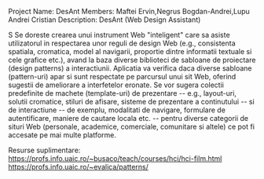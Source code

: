Project Name: DesAnt
Members: Maftei Ervin,Negrus Bogdan-Andrei,Lupu Andrei Cristian
Description:
DesAnt (Web Design Assistant)

S
Se doreste crearea unui instrument Web "inteligent" care sa asiste utilizatorul in respectarea unor reguli de design Web (e.g., consistenta spatiala, cromatica, model al navigarii, proportie dintre informatii textuale si cele grafice etc.), avand la baza diverse biblioteci de sabloane de proiectare (design patterns) a interactiunii. Aplicatia va verifica daca diverse sabloane (pattern-uri) apar si sunt respectate pe parcursul unui sit Web, oferind sugestii de ameliorare a interfetelor eronate. Se vor sugera colectii predefinite de machete (template-uri) de prezentare -- e.g., layout-uri, solutii cromatice, stiluri de afisare, sisteme de prezentare a continutului -- si de interactiune -- de exemplu, modalitati de navigare, formulare de autentificare, maniere de cautare locala etc. -- pentru diverse categorii de situri Web (personale, academice, comerciale, comunitare si altele) ce pot fi accesate pe mai multe platforme.

Resurse suplimentare:
https://profs.info.uaic.ro/~busaco/teach/courses/hci/hci-film.html
https://profs.info.uaic.ro/~evalica/patterns/
